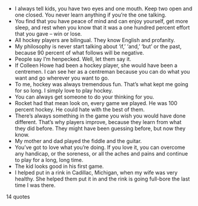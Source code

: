  - I always tell kids, you have two eyes and one mouth. Keep two open and one closed. You never learn anything if you’re the one talking.
 - You find that you have peace of mind and can enjoy yourself, get more sleep, and rest when you know that it was a one hundred percent effort that you gave – win or lose.
 - All hockey players are bilingual. They know English and profanity.
 - My philosophy is never start talking about ‘if,’ ‘and,’ ‘but’ or the past, because 90 percent of what follows will be negative.
 - People say I’m henpecked. Well, let them say it.
 - If Colleen Howe had been a hockey player, she would have been a centremen. I can see her as a centreman because you can do what you want and go wherever you want to go.
 - To me, hockey was always tremendous fun. That’s what kept me going for so long. I simply love to play hockey.
 - You can always get someone to do your thinking for you.
 - Rocket had that mean look on, every game we played. He was 100 percent hockey. He could hate with the best of them.
 - There’s always something in the game you wish you would have done different. That’s why players improve, because they learn from what they did before. They might have been guessing before, but now they know.
 - My mother and dad played the fiddle and the guitar.
 - You’ve got to love what you’re doing. If you love it, you can overcome any handicap, or the soreness, or all the aches and pains and continue to play for a long, long time.
 - The kid looks good in his first game.
 - I helped put in a rink in Cadillac, Michigan, when my wife was very healthy. She helped them put it in and the rink is going full-bore the last time I was there.

14 quotes
